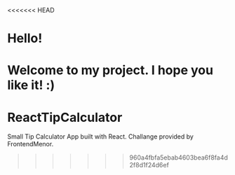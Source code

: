 <<<<<<< HEAD
# Hello!

Welcome to my project. I hope you like it! :)
=======
# ReactTipCalculator
Small Tip Calculator App built with React. Challange provided by FrontendMenor.
>>>>>>> 960a4fbfa5ebab4603bea6f8fa4d2f8d1f24d6ef
